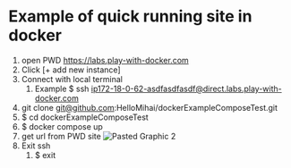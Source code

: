 # Example of quick running site in docker

1. open PWD https://labs.play-with-docker.com 
1. Click [+ add new instance]
1. Connect with local terminal
    1. Example $ ssh ip172-18-0-62-asdfasdfasdf@direct.labs.play-with-docker.com
1. git clone git@github.com:HelloMihai/dockerExampleComposeTest.git
1. $ cd dockerExampleComposeTest
1. $ docker compose up
1. get url from PWD site ![Pasted Graphic 2](https://github.com/HelloMihai/dockerExampleComposeTest/assets/8506019/02d95e86-cd95-4890-8775-4cb3460f6892)
1. Exit ssh
    1. $ exit
